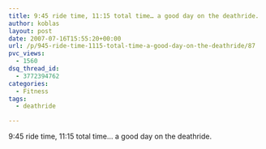 ```yaml
---
title: 9:45 ride time, 11:15 total time… a good day on the deathride.
author: koblas
layout: post
date: 2007-07-16T15:55:20+00:00
url: /p/945-ride-time-1115-total-time-a-good-day-on-the-deathride/87
pvc_views:
  - 1560
dsq_thread_id:
  - 3772394762
categories:
  - Fitness
tags:
  - deathride

---
```

9:45 ride time, 11:15 total time&#8230; a good day on the deathride.

